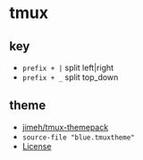 # tmux

## key

- `prefix + |` split left|right
- `prefix + _` split top_down

## theme

- [jimeh/tmux-themepack](https://github.com/jimeh/tmux-themepack)
- `source-file "blue.tmuxtheme"`
- [License](https://github.com/jimeh/tmux-themepack#license)
